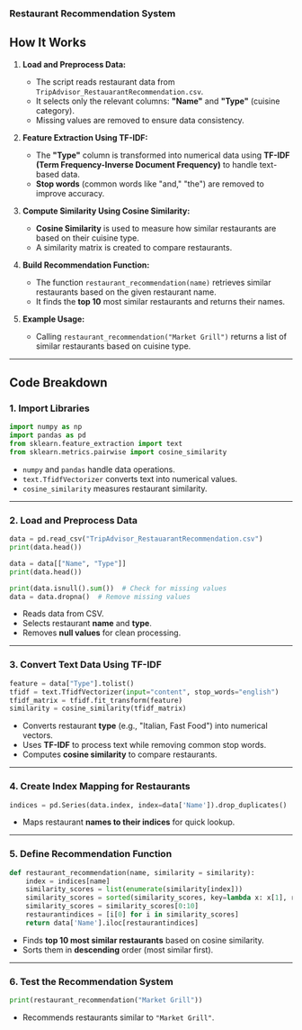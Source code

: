 ### **Restaurant Recommendation System**  

## **How It Works**  
1. **Load and Preprocess Data:**  
   - The script reads restaurant data from `TripAdvisor_RestauarantRecommendation.csv`.  
   - It selects only the relevant columns: **"Name"** and **"Type"** (cuisine category).  
   - Missing values are removed to ensure data consistency.  

2. **Feature Extraction Using TF-IDF:**  
   - The **"Type"** column is transformed into numerical data using **TF-IDF (Term Frequency-Inverse Document Frequency)** to handle text-based data.  
   - **Stop words** (common words like "and," "the") are removed to improve accuracy.  

3. **Compute Similarity Using Cosine Similarity:**  
   - **Cosine Similarity** is used to measure how similar restaurants are based on their cuisine type.  
   - A similarity matrix is created to compare restaurants.  

4. **Build Recommendation Function:**  
   - The function `restaurant_recommendation(name)` retrieves similar restaurants based on the given restaurant name.  
   - It finds the **top 10** most similar restaurants and returns their names.  

5. **Example Usage:**  
   - Calling `restaurant_recommendation("Market Grill")` returns a list of similar restaurants based on cuisine type.  

---

## **Code Breakdown**  

### **1. Import Libraries**  
```python
import numpy as np
import pandas as pd
from sklearn.feature_extraction import text
from sklearn.metrics.pairwise import cosine_similarity
```
- `numpy` and `pandas` handle data operations.  
- `text.TfidfVectorizer` converts text into numerical values.  
- `cosine_similarity` measures restaurant similarity.  

---

### **2. Load and Preprocess Data**  
```python
data = pd.read_csv("TripAdvisor_RestauarantRecommendation.csv")
print(data.head())

data = data[["Name", "Type"]]
print(data.head())

print(data.isnull().sum())  # Check for missing values
data = data.dropna()  # Remove missing values
```
- Reads data from CSV.  
- Selects restaurant **name** and **type**.  
- Removes **null values** for clean processing.  

---

### **3. Convert Text Data Using TF-IDF**  
```python
feature = data["Type"].tolist()
tfidf = text.TfidfVectorizer(input="content", stop_words="english")
tfidf_matrix = tfidf.fit_transform(feature)
similarity = cosine_similarity(tfidf_matrix)
```
- Converts restaurant **type** (e.g., "Italian, Fast Food") into numerical vectors.  
- Uses **TF-IDF** to process text while removing common stop words.  
- Computes **cosine similarity** to compare restaurants.  

---

### **4. Create Index Mapping for Restaurants**  
```python
indices = pd.Series(data.index, index=data['Name']).drop_duplicates()
```
- Maps restaurant **names to their indices** for quick lookup.  

---

### **5. Define Recommendation Function**  
```python
def restaurant_recommendation(name, similarity = similarity):
    index = indices[name]
    similarity_scores = list(enumerate(similarity[index]))
    similarity_scores = sorted(similarity_scores, key=lambda x: x[1], reverse=True)
    similarity_scores = similarity_scores[0:10]
    restaurantindices = [i[0] for i in similarity_scores]
    return data['Name'].iloc[restaurantindices]
```
- Finds **top 10 most similar restaurants** based on cosine similarity.  
- Sorts them in **descending** order (most similar first).  

---

### **6. Test the Recommendation System**  
```python
print(restaurant_recommendation("Market Grill"))
```
- Recommends restaurants similar to `"Market Grill"`.  
